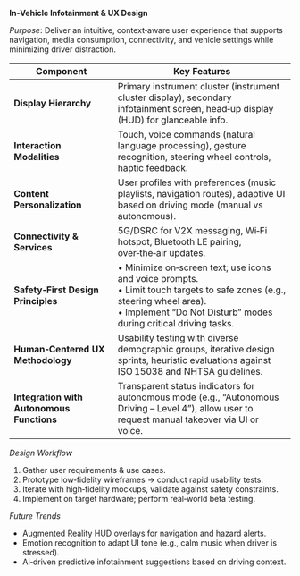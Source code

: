 **In‑Vehicle Infotainment & UX Design**  

*Purpose*: Deliver an intuitive, context‑aware user experience that supports navigation, media consumption, connectivity, and vehicle settings while minimizing driver distraction.

| Component | Key Features |
|-----------|--------------|
| **Display Hierarchy** | Primary instrument cluster (instrument cluster display), secondary infotainment screen, head‑up display (HUD) for glanceable info. |
| **Interaction Modalities** | Touch, voice commands (natural language processing), gesture recognition, steering wheel controls, haptic feedback. |
| **Content Personalization** | User profiles with preferences (music playlists, navigation routes), adaptive UI based on driving mode (manual vs autonomous). |
| **Connectivity & Services** | 5G/DSRC for V2X messaging, Wi‑Fi hotspot, Bluetooth LE pairing, over‑the‑air updates. |
| **Safety‑First Design Principles** | • Minimize on‑screen text; use icons and voice prompts.<br>• Limit touch targets to safe zones (e.g., steering wheel area).<br>• Implement “Do Not Disturb” modes during critical driving tasks. |
| **Human‑Centered UX Methodology** | Usability testing with diverse demographic groups, iterative design sprints, heuristic evaluations against ISO 15038 and NHTSA guidelines. |
| **Integration with Autonomous Functions** | Transparent status indicators for autonomous mode (e.g., “Autonomous Driving – Level 4”), allow user to request manual takeover via UI or voice. |

*Design Workflow*  
1. Gather user requirements & use cases.  
2. Prototype low‑fidelity wireframes → conduct rapid usability tests.  
3. Iterate with high‑fidelity mockups, validate against safety constraints.  
4. Implement on target hardware; perform real‑world beta testing.

*Future Trends*  
- Augmented Reality HUD overlays for navigation and hazard alerts.  
- Emotion recognition to adapt UI tone (e.g., calm music when driver is stressed).  
- AI‑driven predictive infotainment suggestions based on driving context.  
